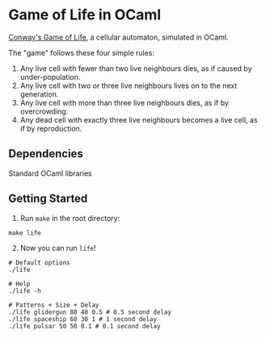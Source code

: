 Game of Life in OCaml
==========

[Conway's Game of Life](http://en.wikipedia.org/wiki/Conway%27s_Game_of_Life), a cellular automaton, simulated in OCaml.

The "game" follows these four simple rules:


1. Any live cell with fewer than two live neighbours dies, as if caused by under-population.
2. Any live cell with two or three live neighbours lives on to the next generation.
3. Any live cell with more than three live neighbours dies, as if by overcrowding.
4. Any dead cell with exactly three live neighbours becomes a live cell, as if by reproduction.

## Dependencies

Standard OCaml libraries

## Getting Started

1. Run `make` in the root directory: 

```
make life
```

2. Now you can run `life`!

```
# Default options
./life

# Help
./life -h

# Patterns + Size + Delay
./life glidergun 80 40 0.5 # 0.5 second delay
./life spaceship 60 30 1 # 1 second delay
./life pulsar 50 50 0.1 # 0.1 second delay
```
